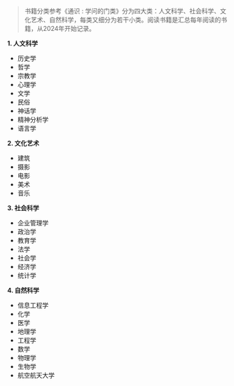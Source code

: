 > 书籍分类参考《通识 : 学问的门类》分为四大类：人文科学、社会科学、文化艺术、自然科学，每类又细分为若干小类。阅读书籍是汇总每年阅读的书籍，从2024年开始记录。

**1. 人文科学**
- 历史学
- 哲学
- 宗教学
- 心理学
- 文学
- 民俗
- 神话学
- 精神分析学
- 语言学

**2. 文化艺术**
- 建筑
- 摄影
- 电影
- 美术
- 音乐

**3. 社会科学**
- 企业管理学
- 政治学
- 教育学
- 法学
- 社会学
- 经济学
- 统计学

**4. 自然科学**
- 信息工程学
- 化学
- 医学
- 地理学
- 工程学
- 数学
- 物理学
- 生物学
- 航空航天大学
